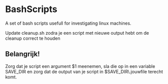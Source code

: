 BashScripts
===========

A set of bash scripts usefull for investigating linux machines.

Update cleanup.sh zodra je een script met nieuwe output hebt om de cleanup correct te houden

## Belangrijk! 
Zorg dat je script een argument $1 meenemen, sla die op in een variable SAVE\_DIR en zorg dat de output van je script in $SAVE\_DIR\\.jouwfile terecht komt.
